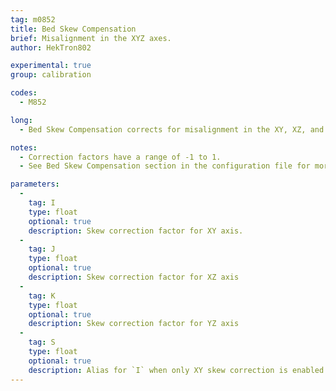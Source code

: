 ```yaml
---
tag: m0852
title: Bed Skew Compensation
brief: Misalignment in the XYZ axes.
author: HekTron802

experimental: true
group: calibration

codes:
  - M852

long:
  - Bed Skew Compensation corrects for misalignment in the XY, XZ, and ZY axes through the use of correction factors.

notes:
  - Correction factors have a range of -1 to 1.
  - See Bed Skew Compensation section in the configuration file for more information on calculating the correction factors.

parameters:
  -
    tag: I
    type: float
    optional: true
    description: Skew correction factor for XY axis.
  -
    tag: J
    type: float
    optional: true
    description: Skew correction factor for XZ axis
  -
    tag: K
    type: float
    optional: true
    description: Skew correction factor for YZ axis
  -
    tag: S
    type: float
    optional: true
    description: Alias for `I` when only XY skew correction is enabled
---
```

